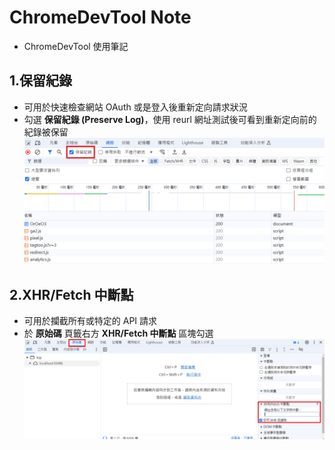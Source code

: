 # ChromeDevTool Note

- ChromeDevTool 使用筆記

## 1.保留紀錄

- 可用於快速檢查網站 OAuth 或是登入後重新定向請求狀況
- 勾選 **保留紀錄 (Preserve Log)**，使用 reurl 網址測試後可看到重新定向前的紀錄被保留
![](01.png)

## 2.XHR/Fetch 中斷點
- 可用於攔截所有或特定的 API 請求
- 於 **原始碼** 頁籤右方 **XHR/Fetch 中斷點** 區塊勾選
![](02.png)